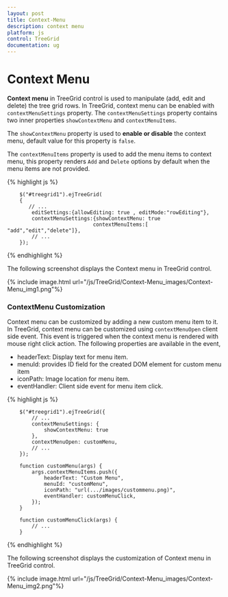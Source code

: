 ```yaml
---
layout: post
title: Context-Menu
description: context menu
platform: js
control: TreeGrid
documentation: ug
---
```


# Context Menu

**Context menu** in TreeGrid control is used to manipulate (add, edit and delete) the tree grid rows. In TreeGrid, context menu can be enabled with `contextMenuSettings` property. The `contextMenuSettings` property contains two inner properties `showContextMenu` and `contextMenuItems`.

The `showContextMenu` property is used to **enable or disable** the context menu, default value for this property is `false`.

The `contextMenuItems` property is used to add the menu items to context menu, this property renders `Add` and `Delete` options by default when the menu items are not provided.

{% highlight js %}

        $("#treegrid1").ejTreeGrid(
        {   
           // ...     
            editSettings:{allowEditing: true , editMode:"rowEditing"},
            contextMenuSettings:{showContextMenu: true 
                                contextMenuItems:[ "add","edit","delete"]},
            // ...             
        });

{% endhighlight %}

The following screenshot displays the Context menu in TreeGrid control.

{% include image.html url="/js/TreeGrid/Context-Menu_images/Context-Menu_img1.png"%}

### ContextMenu Customization

Context menu can be customized by adding a new custom menu item to it. In TreeGrid, context menu can be customized using `contextMenuOpen` client side event. This event is triggered when the context menu is rendered with mouse right click action. The following properties are available in the event,

* headerText: Display text for menu item.
* menuId: provides ID field for the created DOM element for custom menu item
* iconPath: Image location for menu item.
* eventHandler: Client side event for menu item click.

{% highlight js %}

        $("#treegrid1").ejTreeGrid({
            // ...     
            contextMenuSettings: {
                showContextMenu: true
            },
            contextMenuOpen: customMenu,
            // ...             
        });

        function customMenu(args) {
            args.contextMenuItems.push({
                headerText: "Custom Menu",
                menuId: "customMenu",
                iconPath: "url(.../images/custommenu.png)",
                eventHandler: customMenuClick,
            });
        }

        function customMenuClick(args) {
            // ...
        }

{% endhighlight %}

The following screenshot displays the customization of Context menu in TreeGrid control.

{% include image.html url="/js/TreeGrid/Context-Menu_images/Context-Menu_img2.png"%}

